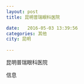 ```yaml
--- 
layout: post 
title: 昆明普瑞眼科医院

date:   2016-05-03 13:39:56 
categories: 其他  
city: 昆明
  
--- 
```

   
昆明普瑞眼科医院

信息

